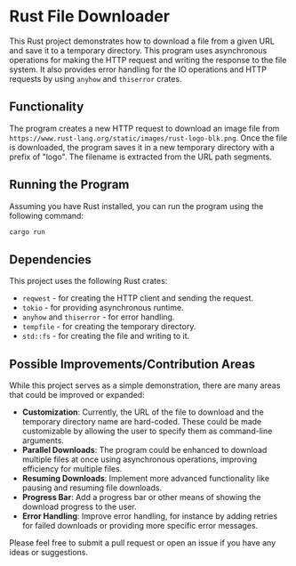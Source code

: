 # Rust File Downloader

This Rust project demonstrates how to download a file from a given URL and save it to a temporary directory. This program uses asynchronous operations for making the HTTP request and writing the response to the file system. It also provides error handling for the IO operations and HTTP requests by using `anyhow` and `thiserror` crates.

## Functionality

The program creates a new HTTP request to download an image file from `https://www.rust-lang.org/static/images/rust-logo-blk.png`. Once the file is downloaded, the program saves it in a new temporary directory with a prefix of "logo". The filename is extracted from the URL path segments.


## Running the Program

Assuming you have Rust installed, you can run the program using the following command:

```bash
cargo run
```

## Dependencies

This project uses the following Rust crates:

- `reqwest` - for creating the HTTP client and sending the request.
- `tokio` - for providing asynchronous runtime.
- `anyhow` and `thiserror` - for error handling.
- `tempfile` - for creating the temporary directory.
- `std::fs` - for creating the file and writing to it.

## Possible Improvements/Contribution Areas

While this project serves as a simple demonstration, there are many areas that could be improved or expanded:

- **Customization**: Currently, the URL of the file to download and the temporary directory name are hard-coded. These could be made customizable by allowing the user to specify them as command-line arguments.
- **Parallel Downloads**: The program could be enhanced to download multiple files at once using asynchronous operations, improving efficiency for multiple files.
- **Resuming Downloads**: Implement more advanced functionality like pausing and resuming file downloads.
- **Progress Bar**: Add a progress bar or other means of showing the download progress to the user.
- **Error Handling**: Improve error handling, for instance by adding retries for failed downloads or providing more specific error messages.

Please feel free to submit a pull request or open an issue if you have any ideas or suggestions.
